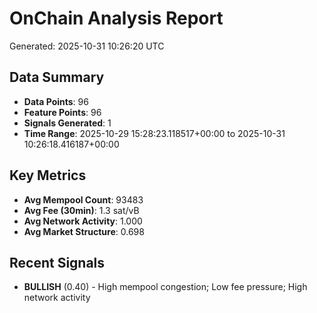 # OnChain Analysis Report
Generated: 2025-10-31 10:26:20 UTC

## Data Summary
- **Data Points**: 96
- **Feature Points**: 96
- **Signals Generated**: 1
- **Time Range**: 2025-10-29 15:28:23.118517+00:00 to 2025-10-31 10:26:18.416187+00:00

## Key Metrics
- **Avg Mempool Count**: 93483
- **Avg Fee (30min)**: 1.3 sat/vB
- **Avg Network Activity**: 1.000
- **Avg Market Structure**: 0.698

## Recent Signals
- **BULLISH** (0.40) - High mempool congestion; Low fee pressure; High network activity
